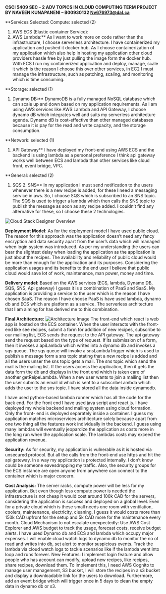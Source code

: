 **CSCI 5409 SEC – 2 ADV TOPICS IN CLOUD COMPUTING
TERM PROJECT
BY
NAVEEN KUNAPANENI – B00930132 Nv676973@dal.ca**
 
**Services Selected:
Compute: selected (2)
1. AWS ECS (Elastic container Service):
2. AWS Lambda:**
As I want to work more on code rather than the infrastructure, I choose serverless architecture. I have containerized my application and pushed it docker hub. As I choose containerization of my application which also help in hosting my application other cloud providers hassle free by just pulling the image form the docker hub. With ECS I run my containerized application and deploy, manage, scale it which is the reason I choose this over other services, in EC2 I must manage the infrastructure, such as patching, scaling, and monitoring which is time consuming.

**Storage: selected (1)
1. Dynamo DB:**
DynamoDB is a fully managed NoSQL database which can scale up and down based on my application requirements. As I am using AWS services like AWS Lambda and API Gateway, I choose dynamo dB which integrates well and suits my serverless architecture agenda. Dynamo dB is cost-effective than other managed databases because it is pay for the read and write capacity, and the storage consumption.

**Network: selected (1)
1. API Gateway**
I have deployed my front-end using AWS ECS and the backend is using lambda as a personal preference I think api gateway works well between ECS and lambda than other services like cloud front, event bridge, VPC.

**General: selected (2)
1. SQS 2. SNS**
In my application I must send notification to the users whenever there is a new recipe is added, for these I need a messaging service in aws. So, I choose SQS which is subscribed to an SNS topic. The SQS is used to trigger a lambda which then calls the SNS topic to publish the message as soon as any recipe added. I couldn’t find any alternative for these, so I choose these 2 technologies.

![Cloud Stack Designer Overview](https://github.com/NaveenKunapaneni/Recipe-Catalouge/blob/main/template1-designer.png)

**Deployment Model:**
As for the deployment model I have used public cloud. The reason for this approach was the application doesn’t need any fancy encryption and data security apart from the user’s data which will managed when login system was introduced. As per my understanding the users can bear the slightest delay when loading the application as the application is just about the recipes. The availability and reliability of public cloud would be more than enough for the application and its purposes. Considering the application usages and its benefits to the end user I believe that public cloud would save lot of work, maintenance, man power, money and time.

**Delivery model:**
Based on the AWS services (ECS, lambda, Dynamo DB, SQS, SNS, Api gateway) I guess it is a combination of PaaS and SaaS. My application is providing a service to the user which is the reason I have chosen SaaS. The reason I have choose PaaS is have used lambda, dynamo db and ECS which are platform as a service. The serverless architecture that I am aiming for has derived me to this combination.
  
**Final Architecture:**
![Architecture Image](https://github.com/NaveenKunapaneni/Recipe-Catalouge/blob/main/Cloud%20Architechture.png)
 The front-end which react is web app is hosted on the ECS container. When the user interacts with the front-end like see recipes, submit a form for addition of new recipes, subscribe to our mailing list, ECS sends the request to the API gateway. The api gateway send the request based on the type of request. If its submission of a form, then it invokes a apiLambda which writes into a dynamo db and invokes a sqs queue. The sqs queue will invoke a snsLambdaTrigger which is used to publish a message form a sns topic stating that a new recipe is added and all the users unser the sns topic gets a mail. The sns topic which send the mail is the mailing list. If the users access the application, then it gets the data form the db and displays in the front end which is taken care of another getReipeLambda. When a new user wants to join a mailing list then the user submits an email id which is sent to a subscribeLambda which adds the user to the sns topic.
I have stored all the data inside dynamodb.
  
I have used python-based lambda runner which has all the code for the back end. For the front end I have used java script and react js.
I have deployed my whole backend and mailing system using cloud formation. Only the front- end is deployed separately inside a container.
I guess my application matches microservices architecture solely because apart from one two thing all the features work individually in the backend. I guess using many lambdas will eventually jeopardize the application as costs more in the long run when the application scale. The lambdas costs may exceed the application revenue.

**Security:**
As for security, my application is vulnerable as it is hosted via unsecured protocol. But all the calls from the front-end use https and hit the api gateway. In a way my application is protected internally. I don’t know could be someone eavesdropping my traffic. Also, the security groups for the ECS instance are open anyone from anywhere can connect to the container which is major concern.

**Cost Analysis:**
The server racks, compute power will be less for my application. But even though less compute power is needed the infrastructure is not cheap it would cost around 100k CAD for the servers, considering the application is success and deployed on a global level. Even for a private cloud which is these small needs one room with ventilation, coolers, maintenance, electricity, cleaning. I guess it would costs more than 150k CAD upfront for the setup and 5k CAD more for the maintenance every month.
Cloud Mechanism to not escalate unexpectedly:
Use AWS Cost Explorer and AWS budget to track the usage, forecast costs, receive budget alerts. I have used Dynamo db and ECS and lambda which occupy major expenses. I will enable cloud watch logs to dynamo db to monitor the no of read and writes into db, set alert to monitor suspicious events. Track the lambda via cloud watch logs to tackle scenarios like if the lambda went into loop and runs forever.
New Features:
I implement login feature and allow people who has account can modify, upload new recipes, like recipes, share recipes, download them. To implement this, I need AWS Cognito to manage user management, S3 bucket, I will store the recipes in a s3 bucket and display a downloadable link for the users to download. Furthermore, add an event bridge which will trigger once in 5 days to clean the empty data in dynamo db or s3.
  

